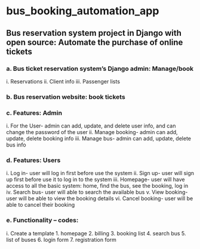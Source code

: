 # bus_booking_automation_app

## Bus reservation system project in Django with open source: Automate the purchase of online tickets

### a.	Bus ticket reservation system’s Django admin: Manage/book
  i.	Reservations
  ii.	Client info
  iii.	Passenger lists
### b.	Bus reservation website: book tickets
### c.	Features: Admin
  i.	For the User- admin can add, update, and delete user info, and can change the password of the user
  ii.	Manage booking- admin can add, update, delete booking info
  iii.	Manage bus- admin can add, update, delete bus info
### d.	Features: Users
  i.	Log in- user will log in first before use the system
  ii.	Sign up- user will sign up first before use it to log in to the system
  iii.	Homepage- user will have access to all the basic system: home, find the bus, see the booking, log in
  iv.	Search bus- user will able to search the available bus
  v.	View booking- user will be able to view the booking details
  vi.	Cancel booking- user will be able to cancel their booking
### e.	Functionality – codes:
  i.	Create a template 
    1.	homepage 
    2.	billing 
    3.	booking list
    4.	search bus
    5.	list of buses
    6.	login form
    7.	registration form

